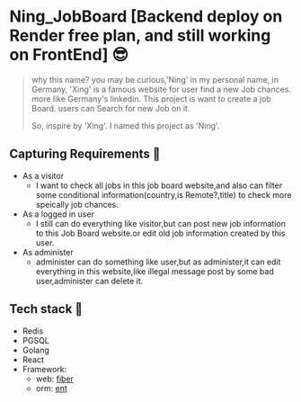 # Ning_JobBoard [Backend deploy on Render free plan, and still working on FrontEnd] 😎

> why this name?
> you may be curious,'Ning' in my personal name, in Germany, 'Xing' is a famous website for user find a new
> Job chances.
> more like Germany's linkedin.
> This project is want to create a job Board.
> users can Search for new Job on it.
>
> So, inspire by 'Xing'. I named this project as 'Ning'.

## Capturing Requirements 🤔

- As a visitor
    - I want to check all jobs in this job board website,and also can filter some conditional information(country,is
      Remote?,title) to check more speically job chances.
- As a logged in user
    - I still can do everything like visitor,but can post new job information to this Job Board website.or edit old job
      information created by this user.
- As administer
    - administer can do something like user,but as administer,it can edit everything in this website,like illegal
      message post by some bad user,administer can delete it.

## Tech stack 🧰

- Redis
- PGSQL
- Golang
- React
- Framework:
  - web: [fiber](https://github.com/gofiber/fiber)
  - orm: [ent](https://github.com/ent/ent)
